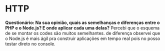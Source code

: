# HTTP
 **Questionário: Na sua opinião, quais as semelhanças e diferenças entre o PHP e o Node.js? E onde aplicar cada uma delas?**
Percebi que o esquema de se montar os codes são muitos semelhantes.
de diferença observei que o Node.js é mais ágil pra construir aplicações em tempo real pois no posso testar direto no console.